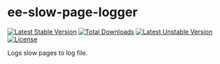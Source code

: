 # ee-slow-page-logger

[![Latest Stable Version](https://poser.pugx.org/jjpmann/ee-slow-page-logger/v/stable)](https://packagist.org/packages/jjpmann/ee-slow-page-logger) 
[![Total Downloads](https://poser.pugx.org/jjpmann/ee-slow-page-logger/downloads)](https://packagist.org/packages/jjpmann/ee-slow-page-logger) 
[![Latest Unstable Version](https://poser.pugx.org/jjpmann/ee-slow-page-logger/v/unstable)](https://packagist.org/packages/jjpmann/ee-slow-page-logger) 
[![License](https://poser.pugx.org/jjpmann/ee-slow-page-logger/license)](https://packagist.org/packages/jjpmann/ee-slow-page-logger)


Logs slow pages to log file.
